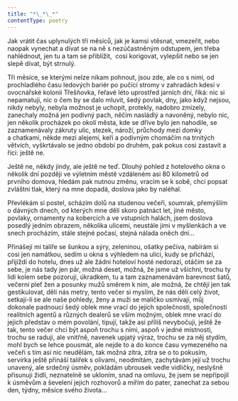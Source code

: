 ```yaml
---
title: "*\_*\_*"
contentType: poetry
---
```


<section>

Jak vrátit čas uplynulých tří měsíců, jak je kamsi vtěsnat, vmezeřit, nebo naopak vynechat a dívat se na ně s nezúčastněným odstupem, jen třeba nahlédnout, jen tu a tam se přiblížit,  cosi korigovat, vylepšit nebo se jen slepě dívat, být strnulý.

Tři měsíce, se kterými nelze nikam pohnout, jsou zde, ale co s nimi, od prochladlého času ledových bariér po pučící stromy v zahradách kdesi v ovocnářské kolonii Třešňovka, řeřavé léto uprostřed jarních dní, říká: nic si nepamatuji, nic o čem by se dalo mluvit, šedý povlak, dny, jako když nejsou, nikdy nebyly, nebyla možnost je uchopit, protekly, nadobro zmizely, zanechaly možná jen podivný pach, něčím nasládlý a navoněný, nebylo nic, jen několik procházek po okolí města, kde se dříve bylo jen nahodile, se zaznamenávaly zákruty ulic, stezek, nároží, průchody mezi domky a chatkami, někde mezi alejemi, keři a podivným chomáčím na trnitých větvích, vyškrtávalo se jedno období po druhém, pak pokus cosi zastavit a říci: ještě ne.

Ještě ne, někdy jindy, ale ještě ne teď. Dlouhý pohled z hotelového okna o několik dní později ve výletním městě vzdáleném asi 80 kilometrů od prvního domova, hledám pak nutnou změnu, vracím se k sobě, chci popsat zvláštní tlak, který na mne dopadá, doslova jako by naléhal.

Převlékám si postel, scházím dolů na studenou večeři, soumrak, přemýšlím o dávných dnech, od kterých mne dělí skoro patnáct let, jiné město, povlaky, ornamenty na kobercích a ve vstupních halách, jsem doslova posedlý jedním obrazem, několika ulicemi, neustále jimi v myšlenkách a ve snech procházím, stále stejné počasí, stejná nálada oněch dní…

Přinášejí mi talíře se šunkou a sýry, zeleninou, ošatky pečiva, nabírám si cosi jen namátkou, sedím u okna s výhledem na ulici, kudy se přichází, přijíždí do hotelu, dnes už ale žádní hoteloví hosté nedorazí, otáčím se za sebe, je nás tady jen pár, možná deset, možná, že jsme už všichni, trochu ty lidi kolem sebe pozoruji, úkradkem, tu a tam zaznamenávám barevnost šatů, večerní pleť žen a posunky mužů směrem k nim, ale možná, že chtějí jen tak gestikulovat, dělí nás metry, tento večer si myslím, že nás dělí celý život, setkají-li se ale naše pohledy, ženy a muži se maličko usmívají, můj dokonale padnoucí šedý oblek mne vrací do jejich společnosti, společnosti realitních agentů a různých dealerů se vším možným, oblek mne vrací do jejich představ o mém povolání, tipují, takže asi příliš nevybočuji, ještě že tak, tento večer chci být aspoň trochu s nimi, aspoň v jedné místnosti, trochu se raduji, ale vnitřně, navenek upjatý výraz, trochu se za něj stydím, mohl bych se lehce pousmát, ale nejde to a do konce času vymezeného na večeři s tím asi nic neudělám, tak možná zítra, zítra se o to pokusím, servírka ještě přináší talířek s olivami, neodmítám, zachytávám její už trochu unavený, ale srdečný úsměv, pokládám ubrousek vedle vidličky, neslyšně přisunuji židli, neznatelně se ukloním, snad na omluvu, že jsem se nepřipojil k úsměvům a ševelení jejich rozhovorů a mířím do pater, zanechat za sebou den, týdny, měsíce svého života…

</section>

